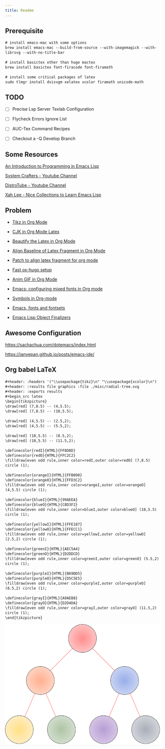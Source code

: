 ```yaml
---
title: Readme
---
```


## Prerequisite

``` shell
# install emacs-mac with some options
brew install emacs-mac --build-from-source --with-imagemagick --with-librsvg --with-no-title-bar

# install basictex other than huge mactex
brew install basictex font-firacode font-firamath

# install some critical packages of latex
sudo tlmgr install dvisvgm xelatex xcolor firamath unicode-math
```

## TODO

- [ ] Precise Lsp Server Texlab Configuration

- [ ] Flycheck Errors Ignore List

- [ ] AUC-Tex Command Recipes

- [ ] Checkout a -Q Develop Branch

## Some Resources

[An Introduction to Programming in Emacs Lisp](https://www.gnu.org/software/emacs/manual/html_node/eintr/index.html#Top)

[System Crafters - Youtube Channel](https://www.youtube.com/@SystemCrafters)

[DistroTube - Youtube Channel](https://www.youtube.com/@DistroTube)

[Xah Lee - Nice Collections to Learn Emacs Lisp](http://xahlee.info/emacs/emacs/elisp_basics.html)

## Problem

- [Tikz in Org Mode](https://ionizing.page/post/a-new-journey/)

- [CJK in Org Mode Latex](https://q3yi.me/post/4_use_xelatex_instead_of_latex_in_org_preview_latex_process/)

- [Beautify the Latex in Org Mode](https://emacs-china.org/t/org-mode-latex-mode/22490)

- [Align Baseline of Latex Fragment in Org Mode](https://emacs-china.org/t/org-latex-preview/22288)

- [Patch to align latex fragment for org mode](https://list.orgmode.org/874k9oxy48.fsf@gmail.com/#Z32lisp:org.el)

- [Fast ox-hugo setup](https://ox-hugo.scripter.co)

- [Anim GIF in Org Mode](https://github.com/shg/org-inline-anim.el)

- [Emacs: configuring mixed fonts in Org mode](https://protesilaos.com/codelog/2020-07-17-emacs-mixed-fonts-org/)

- [Symbols in Org-mode](https://orgmode.org/worg/org-symbols.html)

- [Emacs, fonts and fontsets](https://idiocy.org/emacs-fonts-and-fontsets.html)

- [Emacs Lisp Object Finalizers](https://nullprogram.com/blog/2014/01/27/)

## Awesome Configuration

<https://sachachua.com/dotemacs/index.html>

<https://ianyepan.github.io/posts/emacs-ide/>

## Org babel LaTeX

```{=org}
#+header: :headers '("\\usepackage{tikz}\n" "\\usepackage{xcolor}\n")
#+header: :results file graphics :file ./misc/radial-tree.svg
#+header: :exports results
#+begin_src latex
\begin{tikzpicture}
\draw[red] (7,8.5) -- (4,5.5);
\draw[red] (7,8.5) -- (10,5.5);

\draw[red] (4,5.5) -- (2.5,2);
\draw[red] (4,5.5) -- (5.5,2);

\draw[red] (10,5.5) -- (8.5,2);
\draw[red] (10,5.5) -- (11.5,2);

\definecolor{redI}{HTML}{FF8D8D}
\definecolor{redO}{HTML}{FFC2C2}
\filldraw[even odd rule,inner color=redI,outer color=redO] (7,8.5) circle (1);

\definecolor{orangeI}{HTML}{FFB090}
\definecolor{orangeO}{HTML}{FFD3C2}
\filldraw[even odd rule,inner color=orangeI,outer color=orangeO] (4,5.5) circle (1);

\definecolor{blueI}{HTML}{99AEEA}
\definecolor{blueO}{HTML}{C8D3F2}
\filldraw[even odd rule,inner color=blueI,outer color=blueO] (10,5.5) circle (1);

\definecolor{yellowI}{HTML}{FFE187}
\definecolor{yellowO}{HTML}{FFECC1}
\filldraw[even odd rule,inner color=yellowI,outer color=yellowO] (2.5,2) circle (1);

\definecolor{greenI}{HTML}{AEC5A4}
\definecolor{greenO}{HTML}{D2DDCD}
\filldraw[even odd rule,inner color=greenI,outer color=greenO] (5.5,2) circle (1);

\definecolor{purpleI}{HTML}{B69DD5}
\definecolor{purpleO}{HTML}{D5C5E5}
\filldraw[even odd rule,inner color=purpleI,outer color=purpleO] (8.5,2) circle (1);

\definecolor{grayI}{HTML}{A9AEB8}
\definecolor{grayO}{HTML}{D2D4DA}
\filldraw[even odd rule,inner color=grayI,outer color=grayO] (11.5,2) circle (1);
\end{tikzpicture}
```

![](./misc/radial-tree.svg)
